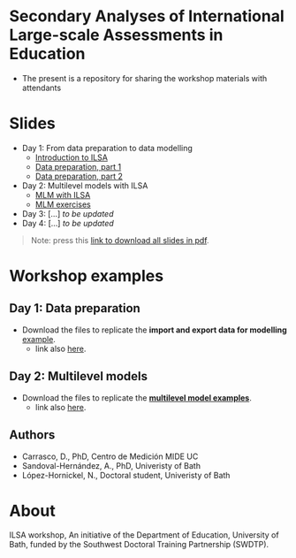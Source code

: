 
# Secondary Analyses of International Large-scale Assessments in Education

-   The present is a repository for sharing the workshop materials with
    attendants

# Slides

-   Day 1: From data preparation to data modelling
    -   [Introduction to
        ILSA](https://www.dropbox.com/s/b6jullktpr2k1ul/day_01_part_1_intro.pdf?dl=1)
    -   [Data preparation, part
        1](https://www.dropbox.com/s/errjks89w4flkeh/day_01_part_2_data_prep.pdf?dl=1)
    -   [Data preparation, part
        2](https://www.dropbox.com/s/xts1igppk6od75u/day_01_part_3_data_prep.pdf?dl=1)
-   Day 2: Multilevel models with ILSA
    -   [MLM with
        ILSA](https://www.dropbox.com/s/xpsu9jt6fx7z6w6/day_02_part_1_MLM_w_ILSA.pdf?dl=1)
    -   [MLM
        exercises](https://www.dropbox.com/s/6kba1j6t806trw6/day_02_part_2_ILSA_MLM_exercises.pdf?dl=1)
-   Day 3: \[…\] *to be updated*
-   Day 4: \[…\] *to be updated*

> Note: press this [link to download all slides in
> pdf](https://www.dropbox.com/sh/hrajgyb6e31b6cr/AAC2C8fpxlrfQGI70Q9tycy4a?dl=1).

# Workshop examples

## Day 1: Data preparation

-   Download the files to replicate the **import and export data for
    modelling**
    [example](https://www.dropbox.com/sh/1kxfsumwf2dot07/AAAsOZpI0VghO40SBVPgrzhQa?dl=1).
    -   link also
        [here](https://www.dropbox.com/sh/1kxfsumwf2dot07/AAAsOZpI0VghO40SBVPgrzhQa?dl=1).

## Day 2: Multilevel models

-   Download the files to replicate the [**multilevel model
    examples**](https://www.dropbox.com/sh/3vl7vd85h4qr6ol/AACVtG9U2jRaFCXNir8ZHzVga?dl=1).
    -   link also
        [here](https://www.dropbox.com/sh/3vl7vd85h4qr6ol/AACVtG9U2jRaFCXNir8ZHzVga?dl=1).

## Authors

-   Carrasco, D., PhD, Centro de Medición MIDE UC
-   Sandoval-Hernández, A., PhD, Univeristy of Bath
-   López-Hornickel, N., Doctoral student, Univeristy of Bath

# About

ILSA workshop, An initiative of the Department of Education, University
of Bath, funded by the Southwest Doctoral Training Partnership (SWDTP).
